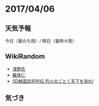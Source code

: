 # 2017/04/06

## 天気予報

今日（曇のち雨）/ 明日（曇時々雨）

## WikiRandom

* [浅野氏](https://ja.wikipedia.org/wiki/%E6%B5%85%E9%87%8E%E6%B0%8F)
* [蘇体仁](https://ja.wikipedia.org/wiki/%E8%98%87%E4%BD%93%E4%BB%81)
* [SD戦国武将列伝 烈火のごとく天下を盗れ!](https://ja.wikipedia.org/wiki/SD%E6%88%A6%E5%9B%BD%E6%AD%A6%E5%B0%86%E5%88%97%E4%BC%9D_%E7%83%88%E7%81%AB%E3%81%AE%E3%81%94%E3%81%A8%E3%81%8F%E5%A4%A9%E4%B8%8B%E3%82%92%E7%9B%97%E3%82%8C%21)

## 気づき

